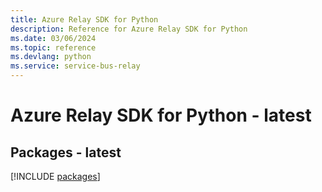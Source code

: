 ```yaml
---
title: Azure Relay SDK for Python
description: Reference for Azure Relay SDK for Python
ms.date: 03/06/2024
ms.topic: reference
ms.devlang: python
ms.service: service-bus-relay
---
```

# Azure Relay SDK for Python - latest
## Packages - latest
[!INCLUDE [packages](relay-index.md)]